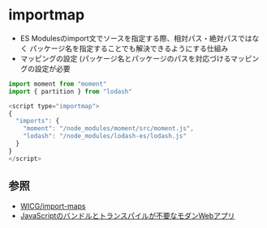 # importmap
- ES Modulesのimport文でソースを指定する際、相対パス・絶対パスではなく
  パッケージ名を指定することでも解決できるようにする仕組み
- マッピングの設定 (パッケージ名とパッケージのパスを対応づけるマッピングの設定が必要

```js
import moment from "moment"
import { partition } from "lodash"
```

```js
<script type="importmap">
{
  "imports": {
    "moment": "/node_modules/moment/src/moment.js",
    "lodash": "/node_modules/lodash-es/lodash.js"
  }
}
</script>
```

## 参照
- [WICG/import-maps](https://github.com/WICG/import-maps)
- [JavaScriptのバンドルとトランスパイルが不要なモダンWebアプリ](https://postd.cc/modern-web-apps-without-javascript-bundling-or-transpiling/)
